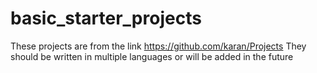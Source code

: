 # basic_starter_projects


These projects are from the link https://github.com/karan/Projects
They should be written in multiple languages or will be added in the future